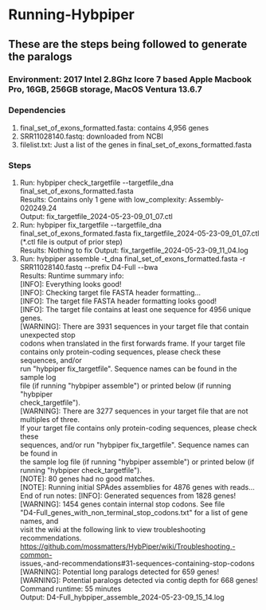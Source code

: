 # Running-Hybpiper

## These are the steps being followed to generate the paralogs
### Environment: 2017 Intel 2.8Ghz Icore 7 based Apple Macbook Pro, 16GB, 256GB storage, MacOS Ventura 13.6.7
### Dependencies
1) final_set_of_exons_formatted.fasta: contains 4,956 genes
2) SRR11028140.fastq: downloaded from NCBI
3) filelist.txt: Just a list of the genes in final_set_of_exons_formatted.fasta
### Steps
1) Run: hybpiper check_targetfile --targetfile_dna final_set_of_exons_formatted.fasta  
        Results: Contains only 1 gene with low_complexity: Assembly-020249.24  
        Output: fix_targetfile_2024-05-23-09_01_07.ctl
3) Run: hybpiper fix_targetfile --targetfile_dna final_set_of_exons_formated.fasta fix_targetfile_2024-05-23-09_01_07.ctl (*.ctl file is output of prior step)  
        Results: Nothing to fix
   Output: fix_targetfile_2024-05-23-09_11_04.log
4) Run: hybpiper assemble -t_dna final_set_of_exons_formatted.fasta -r SRR11028140.fastq --prefix D4-Full --bwa  
        Results:
             Runtime summary info:  
                      [INFO]:    Everything looks good!  
                      [INFO]:    Checking target file FASTA header formatting...  
                      [INFO]:    The target file FASTA header formatting looks good!  
                      [INFO]:    The target file contains at least one sequence for 4956 unique genes.  
                      [WARNING]: There are 3931 sequences in your target file that contain unexpected stop  
                               codons when translated in the first forwards frame. If your target file  
                               contains only protein-coding sequences, please check these sequences, and/or  
                               run "hybpiper fix_targetfile". Sequence names can be found in the sample log  
                               file (if running "hybpiper assemble") or printed below (if running "hybpiper  
                               check_targetfile").  
                   [WARNING]: There are 3277 sequences in your target file that are not multiples of three.  
                               If your target file contains only protein-coding sequences, please check these  
                               sequences, and/or run "hybpiper fix_targetfile". Sequence names can be found in  
                               the sample log file (if running "hybpiper assemble") or printed below (if  
                               running "hybpiper check_targetfile").  
                    [NOTE]:    80 genes had no good matches.  
                    [NOTE]:    Running initial SPAdes assemblies for 4876 genes with reads...
            End of run notes:
                   [INFO]: Generated sequences from 1828 genes!  
                           [WARNING]: 1454 genes contain internal stop codons. See file  
                           "D4-Full_genes_with_non_terminal_stop_codons.txt" for a list of gene names, and  
                           visit the wiki at the following link to view troubleshooting recommendations.  
                           https://github.com/mossmatters/HybPiper/wiki/Troubleshooting,-common-  
                           issues,-and-recommendations#31-sequences-containing-stop-codons  
                   [WARNING]: Potential long paralogs detected for 659 genes!  
                   [WARNING]: Potential paralogs detected via contig depth for 668 genes!  
           Command runtime: 55 minutes  
           Output: D4-Full_hybpiper_assemble_2024-05-23-09_15_14.log
   
